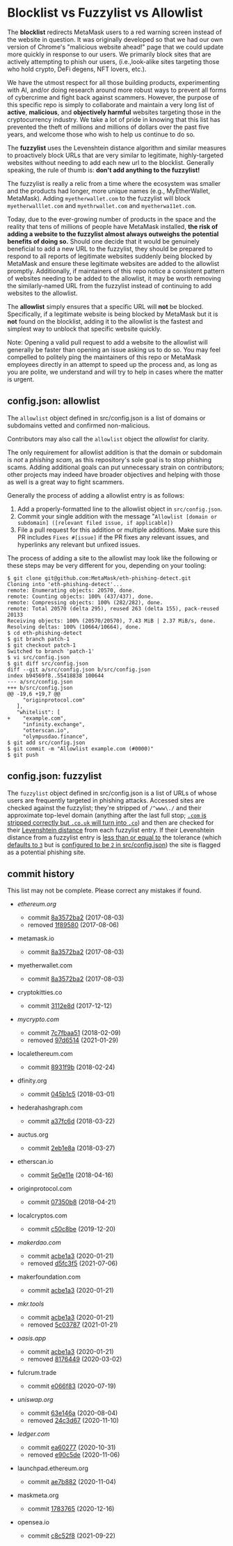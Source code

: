 # Blocklist vs Fuzzylist vs Allowlist
The **blocklist** redirects MetaMask users to a red warning screen instead of the website in question.
It was originally developed so that we had our own version of Chrome's "malicious website ahead!" page that we could update more quickly in response to our users. We primarily block sites that are actively attempting to phish our users, (i.e.,look-alike sites targeting those who hold crypto, DeFi degens, NFT lovers, etc.).

We have the utmost respect for all those building products, experimenting with AI, and/or doing research around more robust ways to prevent all forms of cybercrime and fight back against scammers. However, the purpose of this specific repo is simply to collaborate and maintain a very long list of **active**, **malicious**, and **objectively harmful** websites targeting those in the cryptocurrency industry. We take a lot of pride in knowing that this list has prevented the theft of millions and millions of dollars over the past five years, and welcome those who wish to help us continue to do so.

The **fuzzylist** uses the Levenshtein distance algorithm and similar measures to proactively block URLs that are very similar to legitimate, highly-targeted websites without needing to add each new url to the blocklist. Generally speaking, the rule of thumb is: **don't add anything to the fuzzylist!**

The fuzzylist is really a relic from a time where the ecosystem was smaller and the products had longer, more unique names (e.g., MyEtherWallet, MetaMask). Adding `myetherwallet.com` to the fuzzylist will block `myetherwalllet.com` and `myethrwallet.com` and `myetherwa11et.com`.

Today, due to the ever-growing number of products in the space and the reality that tens of millions of people have MetaMask installed, **the risk of adding a website to the fuzzylist almost always outweighs the potential benefits of doing so.** Should one decide that it would be genuinely beneficial to add a new URL to the fuzzylist, they should be prepared to respond to all reports of legitimate websites suddenly being blocked by MetaMask and ensure these legitimate websites are added to the allowlist promptly. Additionally, if maintainers of this repo notice a consistent pattern of websites needing to be added to the allowlist, it may be worth removing the similarly-named URL from the fuzzylist instead of continuing to add websites to the allowlist.

The **allowlist** simply ensures that a specific URL will **not** be blocked. Specifically, if a legitimate website is being blocked by MetaMask but it is **not** found on the blocklist, adding it to the allowlist is the fastest and simplest way to unblock that specific website quickly.

Note: Opening a valid pull request to add a website to the allowlist will generally be faster than opening an issue asking us to do so. You may feel compelled to politely ping the maintainers of this repo or MetaMask employees directly in an attempt to speed up the process and, as long as you are polite, we understand and will try to help in cases where the matter is urgent.

## config.json: allowlist

The `allowlist` object defined in src/config.json is a list of domains or subdomains vetted and confirmed non-malicious.

Contributors may also call the `allowlist` object the *allowlist* for clarity.

The only requirement for allowlist addition is that the domain or subdomain is *not* a *phishing scam*, as this repository's sole goal is to stop phishing scams.
Adding additional goals can put unnecessary strain on contributors; other projects may indeed have broader objectives and helping with those as well is a great way to fight scammers.

Generally the process of adding a allowlist entry is as follows:

1. Add a properly-formatted line to the allowlist object in `src/config.json`.
2. Commit your single addition with the message "`Allowlist [domain or subdomain] ([relevant filed issue, if applicable])`
3. File a pull request for this addition or multiple additions. Make sure this PR includes `Fixes #[issue]` if the PR fixes any relevant issues, and hyperlinks any relevant but unfixed issues.

The process of adding a site to the allowlist may look like the following or these steps may be very different for you, depending on your tooling:
```
$ git clone git@github.com:MetaMask/eth-phishing-detect.git
Cloning into 'eth-phishing-detect'...
remote: Enumerating objects: 20570, done.
remote: Counting objects: 100% (437/437), done.
remote: Compressing objects: 100% (282/282), done.
remote: Total 20570 (delta 295), reused 263 (delta 155), pack-reused 20133
Receiving objects: 100% (20570/20570), 7.43 MiB | 2.37 MiB/s, done.
Resolving deltas: 100% (10664/10664), done.
$ cd eth-phishing-detect
$ git branch patch-1
$ git checkout patch-1
Switched to branch 'patch-1'
$ vi src/config.json
$ git diff src/config.json
diff --git a/src/config.json b/src/config.json
index b94569f8..55418838 100644
--- a/src/config.json
+++ b/src/config.json
@@ -19,6 +19,7 @@
     "originprotocol.com"
   ],
   "whitelist": [
+    "example.com",
     "infinity.exchange",
     "otterscan.io",
     "olympusdao.finance",
$ git add src/config.json
$ git commit -m "Allowlist example.com (#0000)"
$ git push
```

## config.json: fuzzylist

The `fuzzylist` object defined in src/config.json is a list of URLs of whose users are frequently targeted in phishing attacks.
Accessed sites are checked against the fuzzylist; they're stripped of `/^www\./` and their approximate top-level domain
(anything after the last full stop; [`.com` is stripped correctly but `.co.uk` will turn into `.co`](https://github.com/MetaMask/eth-phishing-detect/issues/5409))
and then are checked for their [Levenshtein distance](https://en.wikipedia.org/wiki/Levenshtein_distance) from each fuzzylist entry.
If their Levenshtein distance from a fuzzylist entry is [less than or equal to](https://github.com/MetaMask/eth-phishing-detect/blob/master/src/detector.js#L33)
the tolerance (which [defaults to `3`](https://github.com/MetaMask/eth-phishing-detect/blob/master/src/detector.js#L2)
but is [configured to be `2` in src/config.json](https://github.com/MetaMask/eth-phishing-detect/blob/master/src/config.json#L3))
the site is flagged as a potential phishing site.

## commit history

This list may not be complete.
Please correct any mistakes if found.

- *ethereum.org*
  - commit [8a3572ba2](https://github.com/MetaMask/eth-phishing-detect/commit/8a3572ba2) (2017-08-03)
  - removed [1f89580](https://github.com/MetaMask/eth-phishing-detect/commit/1f89580) (2017-08-06)

- metamask.io
  - commit [8a3572ba2](https://github.com/MetaMask/eth-phishing-detect/commit/8a3572ba2) (2017-08-03)

- myetherwallet.com
  - commit [8a3572ba2](https://github.com/MetaMask/eth-phishing-detect/commit/8a3572ba2) (2017-08-03)

- cryptokitties.co
  - commit [3112e8d](https://github.com/MetaMask/eth-phishing-detect/commit/3112e8d) (2017-12-12)

- *mycrypto.com*
  - commit [7c7fbaa51](https://github.com/MetaMask/eth-phishing-detect/commit/7c7fbaa51) (2018-02-09)
  - removed [97d6514](https://github.com/MetaMask/eth-phishing-detect/commit/97d6514) (2021-01-29)

- localethereum.com
  - commit [8931f9b](https://github.com/MetaMask/eth-phishing-detect/commit/8931f9b) (2018-02-24)

- dfinity.org
  - commit [045b1c5](https://github.com/MetaMask/eth-phishing-detect/commit/045b1c5) (2018-03-01)

- hederahashgraph.com
  - commit [a37fc6d](https://github.com/MetaMask/eth-phishing-detect/commit/a37fc6d) (2018-03-22)

- auctus.org
  - commit [2eb1e8a](https://github.com/MetaMask/eth-phishing-detect/commit/2eb1e8a) (2018-03-27)

- etherscan.io
  - commit [5e0e11e](https://github.com/MetaMask/eth-phishing-detect/commit/5e0e11e) (2018-04-16)

- originprotocol.com
  - commit [07350b8](https://github.com/MetaMask/eth-phishing-detect/commit/07350b8) (2018-04-21)

- localcryptos.com
  - commit [c50c8be](https://github.com/MetaMask/eth-phishing-detect/commit/c50c8be) (2019-12-20)

- *makerdao.com*
  - commit [acbe1a3](https://github.com/MetaMask/eth-phishing-detect/commit/acbe1a3) (2020-01-21)
  - removed [d5fc3f5](https://github.com/MetaMask/eth-phishing-detect/commit/d5fc3f5) (2021-07-06)

- makerfoundation.com
  - commit [acbe1a3](https://github.com/MetaMask/eth-phishing-detect/commit/acbe1a3) (2020-01-21)

- *mkr.tools*
  - commit [acbe1a3](https://github.com/MetaMask/eth-phishing-detect/commit/acbe1a3) (2020-01-21)
  - removed [5c03787](https://github.com/MetaMask/eth-phishing-detect/commit/5c03787) (2021-01-21)

- *oasis.app*
  - commit [acbe1a3](https://github.com/MetaMask/eth-phishing-detect/commit/acbe1a3) (2020-01-21)
  - removed [8176449](https://github.com/MetaMask/eth-phishing-detect/commit/8176449) (2020-03-02)

- fulcrum.trade
  - commit [e066f83](https://github.com/MetaMask/eth-phishing-detect/commit/e066f83) (2020-07-19)

- *uniswap.org*
  - commit [63e146a](https://github.com/MetaMask/eth-phishing-detect/commit/63e146a) (2020-08-04)
  - removed [24c3d67](https://github.com/MetaMask/eth-phishing-detect/commit/24c3d67) (2020-11-10)

- *ledger.com*
  - commit [ea60277](https://github.com/MetaMask/eth-phishing-detect/commit/ea60277) (2020-10-31)
  - removed [e90c5de](https://github.com/MetaMask/eth-phishing-detect/commit/e90c5de) (2020-11-06)

- launchpad.ethereum.org
  - commit [ae7b882](https://github.com/MetaMask/eth-phishing-detect/commit/ae7b882) (2020-11-04)

- maskmeta.org
  - commit [1783765](https://github.com/MetaMask/eth-phishing-detect/commit/1783765) (2020-12-16)

- opensea.io
  - commit [c8c52f8](https://github.com/MetaMask/eth-phishing-detect/commit/c8c52f8) (2021-09-22)
